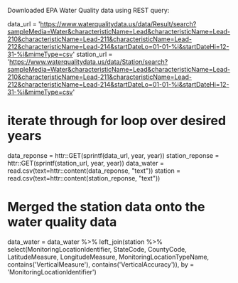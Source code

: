 Downloaded EPA Water Quality data using REST query:

data_url = 'https://www.waterqualitydata.us/data/Result/search?sampleMedia=Water&characteristicName=Lead&characteristicName=Lead-210&characteristicName=Lead-211&characteristicName=Lead-212&characteristicName=Lead-214&startDateLo=01-01-%i&startDateHi=12-31-%i&mimeType=csv'
station_url = 'https://www.waterqualitydata.us/data/Station/search?sampleMedia=Water&characteristicName=Lead&characteristicName=Lead-210&characteristicName=Lead-211&characteristicName=Lead-212&characteristicName=Lead-214&startDateLo=01-01-%i&startDateHi=12-31-%i&mimeType=csv'

# iterate through for loop over desired years
data_reponse = httr::GET(sprintf(data_url, year, year))
station_reponse = httr::GET(sprintf(station_url, year, year))
data_water = read.csv(text=httr::content(data_reponse, "text"))
station = read.csv(text=httr::content(station_reponse, "text"))

# Merged the station data onto the water quality data
  data_water = data_water %>%
    left_join(station %>% select(MonitoringLocationIdentifier, StateCode, 
                                 CountyCode, LatitudeMeasure, LongitudeMeasure, 
                                 MonitoringLocationTypeName,
                                 contains('VerticalMeasure'), contains('VerticalAccuracy')),
              by = 'MonitoringLocationIdentifier')
              
              
              
              